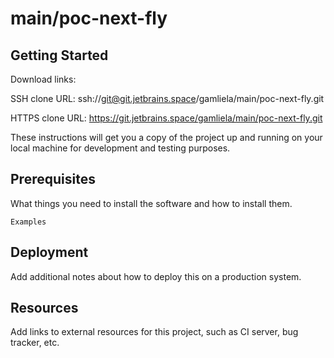 # main/poc-next-fly



## Getting Started

Download links:

SSH clone URL: ssh://git@git.jetbrains.space/gamliela/main/poc-next-fly.git

HTTPS clone URL: https://git.jetbrains.space/gamliela/main/poc-next-fly.git



These instructions will get you a copy of the project up and running on your local machine for development and testing purposes.

## Prerequisites

What things you need to install the software and how to install them.

```
Examples
```

## Deployment

Add additional notes about how to deploy this on a production system.

## Resources

Add links to external resources for this project, such as CI server, bug tracker, etc.
